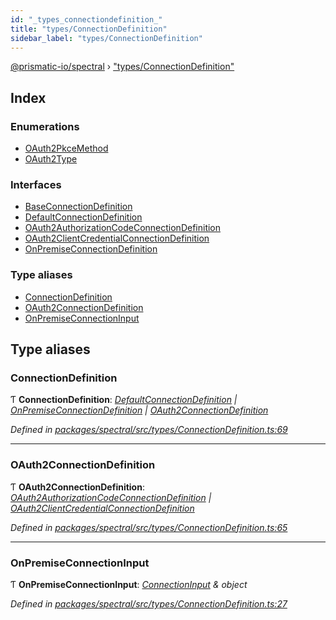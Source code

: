 ```yaml
---
id: "_types_connectiondefinition_"
title: "types/ConnectionDefinition"
sidebar_label: "types/ConnectionDefinition"
---
```


[@prismatic-io/spectral](../index.md) › ["types/ConnectionDefinition"](_types_connectiondefinition_.md)

## Index

### Enumerations

* [OAuth2PkceMethod](../enums/_types_connectiondefinition_.oauth2pkcemethod.md)
* [OAuth2Type](../enums/_types_connectiondefinition_.oauth2type.md)

### Interfaces

* [BaseConnectionDefinition](../interfaces/_types_connectiondefinition_.baseconnectiondefinition.md)
* [DefaultConnectionDefinition](../interfaces/_types_connectiondefinition_.defaultconnectiondefinition.md)
* [OAuth2AuthorizationCodeConnectionDefinition](../interfaces/_types_connectiondefinition_.oauth2authorizationcodeconnectiondefinition.md)
* [OAuth2ClientCredentialConnectionDefinition](../interfaces/_types_connectiondefinition_.oauth2clientcredentialconnectiondefinition.md)
* [OnPremiseConnectionDefinition](../interfaces/_types_connectiondefinition_.onpremiseconnectiondefinition.md)

### Type aliases

* [ConnectionDefinition](_types_connectiondefinition_.md#connectiondefinition)
* [OAuth2ConnectionDefinition](_types_connectiondefinition_.md#oauth2connectiondefinition)
* [OnPremiseConnectionInput](_types_connectiondefinition_.md#onpremiseconnectioninput)

## Type aliases

###  ConnectionDefinition

Ƭ **ConnectionDefinition**: *[DefaultConnectionDefinition](../interfaces/_types_connectiondefinition_.defaultconnectiondefinition.md) | [OnPremiseConnectionDefinition](../interfaces/_types_connectiondefinition_.onpremiseconnectiondefinition.md) | [OAuth2ConnectionDefinition](_types_connectiondefinition_.md#oauth2connectiondefinition)*

*Defined in [packages/spectral/src/types/ConnectionDefinition.ts:69](https://github.com/prismatic-io/spectral/blob/v8.1.0/packages/spectral/src/types/ConnectionDefinition.ts#L69)*

___

###  OAuth2ConnectionDefinition

Ƭ **OAuth2ConnectionDefinition**: *[OAuth2AuthorizationCodeConnectionDefinition](../interfaces/_types_connectiondefinition_.oauth2authorizationcodeconnectiondefinition.md) | [OAuth2ClientCredentialConnectionDefinition](../interfaces/_types_connectiondefinition_.oauth2clientcredentialconnectiondefinition.md)*

*Defined in [packages/spectral/src/types/ConnectionDefinition.ts:65](https://github.com/prismatic-io/spectral/blob/v8.1.0/packages/spectral/src/types/ConnectionDefinition.ts#L65)*

___

###  OnPremiseConnectionInput

Ƭ **OnPremiseConnectionInput**: *[ConnectionInput](_types_inputs_.md#connectioninput) & object*

*Defined in [packages/spectral/src/types/ConnectionDefinition.ts:27](https://github.com/prismatic-io/spectral/blob/v8.1.0/packages/spectral/src/types/ConnectionDefinition.ts#L27)*
